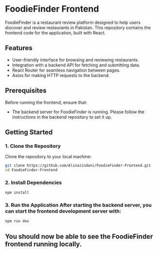 # FoodieFinder Frontend

FoodieFinder is a restaurant review platform designed to help users discover and review restaurants in Pakistan. This repository contains the frontend code for the application, built with React.

## Features
- User-friendly interface for browsing and reviewing restaurants.
- Integration with a backend API for fetching and submitting data.
- React Router for seamless navigation between pages.
- Axios for making HTTP requests to the backend.

## Prerequisites
Before running the frontend, ensure that:
- The backend server for FoodieFinder is running. Please follow the instructions in the backend repository to set it up.

## Getting Started

### 1. Clone the Repository
Clone the repository to your local machine:

```bash
git clone https://github.com/Alinazindani/FoodieFinder-Frontend.git
cd FoodieFinder-Frontend
```

### 2. Install Dependencies
```bash
npm install
```
### 3. Run the Application After starting the backend server, you can start the frontend development server with:
```bash
npm run dev
```

## You should now be able to see the FoodieFinder frontend running locally.
